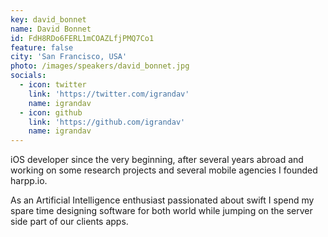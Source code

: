 ```yaml
---
key: david_bonnet
name: David Bonnet
id: FdH8RDo6FERL1mCOAZLfjPMQ7Co1
feature: false
city: 'San Francisco, USA'
photo: /images/speakers/david_bonnet.jpg
socials:
  - icon: twitter
    link: 'https://twitter.com/igrandav'
    name: igrandav
  - icon: github
    link: 'https://github.com/igrandav'
    name: igrandav
---
```

iOS developer since the very beginning, after several years abroad and working on some research projects and several mobile agencies I founded harpp.io.

As an Artificial Intelligence enthusiast passionated about swift I spend my spare time designing software for both world while jumping on the server side part of our clients apps.
